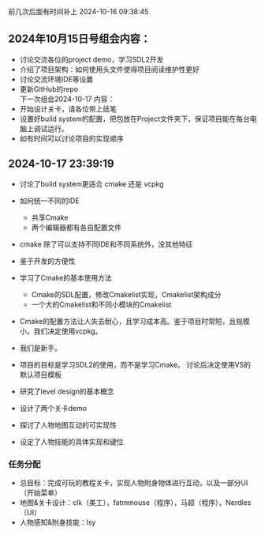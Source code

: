 前几次后面有时间补上
2024-10-16 09:38:45
## 2024年10月15日号组会内容：
- 讨论交流各位的project demo，学习SDL2开发
- 介绍了项目架构：如何使用头文件使得项目阅读维护性更好
- 讨论交流环境IDE等设置
- 更新GitHub的repo  
下一次组会2024-10-17 内容：
- 开始设计关卡，请各位带上纸笔
- 设置好build system的配置，把包放在Project文件夹下，保证项目能在每台电脑上调试运行。
- 如有时间可以讨论项目的实现顺序

## 2024-10-17 23:39:19
- 讨论了build system更适合 cmake 还是 vcpkg
- 如何统一不同的IDE
	- 共享Cmake
	- 两个编辑器都有各自配置文件
- cmake 除了可以支持不同IDE和不同系统外，没其他特征
- 鉴于开发的方便性
- 学习了Cmake的基本使用方法
	- Cmake的SDL配置，修改Cmakelist实现，Cmakelist架构成分
	- 一个大的Cmakelist和不同小模块的Cmakelist
- Cmake的配置方法让人失去耐心，且学习成本高。鉴于项目时常短，且规模小。我们决定使用vcpkg。
- 我们是新手。
- 项目的目标是学习SDL2的使用，而不是学习Cmake。
讨论后决定使用VS的默认项目模板

- 研究了level design的基本概念
- 设计了两个关卡demo
- 探讨了人物地图互动的可实现性
- 设定了人物技能的具体实现和键位

### 任务分配
- 总目标：完成可玩的教程关卡，实现人物附身物体进行互动，以及一部分UI（开始菜单）
- 地图&关卡设计：clk（美工），fatmmouse（程序），马超（程序），Nerdles（UI）
- 人物感知&附身技能：lsy
